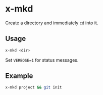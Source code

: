 # x-mkd

Create a directory and immediately `cd` into it.

## Usage

```bash
x-mkd <dir>
```

Set `VERBOSE=1` for status messages.

## Example

```bash
x-mkd project && git init
```

<!-- vim: set ft=markdown spell spelllang=en_us cc=80 : -->
